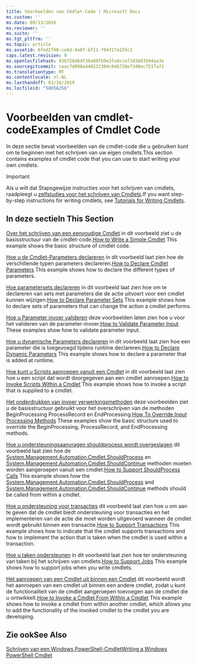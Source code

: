 ```yaml
---
title: Voorbeelden van Cmdlet-Code | Microsoft Docs
ms.custom: ''
ms.date: 09/13/2016
ms.reviewer: ''
ms.suite: ''
ms.tgt_pltfrm: ''
ms.topic: article
ms.assetid: 6fed2f68-ce6d-4a8f-bf21-f94f27a155c2
caps.latest.revision: 9
ms.openlocfilehash: 936728d64f30a08fb9e2fa9ccef103683594aa3e
ms.sourcegitcommit: caac7d098a448232304c9d6728e7340ec7517a71
ms.translationtype: MT
ms.contentlocale: nl-NL
ms.lasthandoff: 03/16/2019
ms.locfileid: "58056256"
---
```

# <a name="examples-of-cmdlet-code"></a><span data-ttu-id="80e78-102">Voorbeelden van cmdlet-code</span><span class="sxs-lookup"><span data-stu-id="80e78-102">Examples of Cmdlet Code</span></span>

<span data-ttu-id="80e78-103">In deze sectie bevat voorbeelden van de cmdlet-code die u gebruiken kunt om te beginnen met het schrijven van uw eigen cmdlets.</span><span class="sxs-lookup"><span data-stu-id="80e78-103">This section contains examples of cmdlet code that you can use to start writing your own cmdlets.</span></span>

> [!IMPORTANT]
> <span data-ttu-id="80e78-104">Als u wilt dat Stapsgewijze instructies voor het schrijven van cmdlets, raadpleegt u [zelfstudies voor het schrijven van Cmdlets](./tutorials-for-writing-cmdlets.md).</span><span class="sxs-lookup"><span data-stu-id="80e78-104">If you want step-by-step instructions for writing cmdlets, see [Tutorials for Writing Cmdlets](./tutorials-for-writing-cmdlets.md).</span></span>

## <a name="in-this-section"></a><span data-ttu-id="80e78-105">In deze sectie</span><span class="sxs-lookup"><span data-stu-id="80e78-105">In This Section</span></span>

<span data-ttu-id="80e78-106">[Over het schrijven van een eenvoudige Cmdlet](./how-to-write-a-simple-cmdlet.md) in dit voorbeeld ziet u de basisstructuur van de cmdlet-code.</span><span class="sxs-lookup"><span data-stu-id="80e78-106">[How to Write a Simple Cmdlet](./how-to-write-a-simple-cmdlet.md) This example shows the basic structure of cmdlet code.</span></span>

<span data-ttu-id="80e78-107">[Hoe u de Cmdlet-Parameters declareren](./how-to-declare-cmdlet-parameters.md) in dit voorbeeld laat zien hoe de verschillende typen parameters declareren.</span><span class="sxs-lookup"><span data-stu-id="80e78-107">[How to Declare Cmdlet Parameters](./how-to-declare-cmdlet-parameters.md) This example shows how to declare the different types of parameters.</span></span>

<span data-ttu-id="80e78-108">[Hoe parametersets declareren](./how-to-declare-parameter-sets.md) in dit voorbeeld laat zien hoe om te declareren van sets met parameters die de actie uitvoert voor een cmdlet kunnen wijzigen.</span><span class="sxs-lookup"><span data-stu-id="80e78-108">[How to Declare Parameter Sets](./how-to-declare-parameter-sets.md) This example shows how to declare sets of parameters that can change the action a cmdlet performs.</span></span>

<span data-ttu-id="80e78-109">[Hoe u Parameter invoer valideren](./how-to-validate-parameter-input.md) deze voorbeelden laten zien hoe u voor het valideren van de parameter-invoer.</span><span class="sxs-lookup"><span data-stu-id="80e78-109">[How to Validate Parameter Input](./how-to-validate-parameter-input.md) These examples show how to validate parameter input.</span></span>

<span data-ttu-id="80e78-110">[Hoe u dynamische Parameters declareren](./how-to-declare-dynamic-parameters.md) in dit voorbeeld laat zien hoe een parameter die is toegevoegd tijdens runtime declareren.</span><span class="sxs-lookup"><span data-stu-id="80e78-110">[How to Declare Dynamic Parameters](./how-to-declare-dynamic-parameters.md) This example shows how to declare a parameter that is added at runtime.</span></span>

<span data-ttu-id="80e78-111">[Hoe kunt u Scripts aanroepen vanuit een Cmdlet](./how-to-invoke-scripts-within-a-cmdlet.md) in dit voorbeeld laat zien hoe u een script dat wordt doorgegeven aan een cmdlet aanroepen.</span><span class="sxs-lookup"><span data-stu-id="80e78-111">[How to Invoke Scripts Within a Cmdlet](./how-to-invoke-scripts-within-a-cmdlet.md) This example shows how to invoke a script that is supplied to a cmdlet.</span></span>

<span data-ttu-id="80e78-112">[Het onderdrukken van invoer verwerkingsmethoden](./how-to-override-input-processing-methods.md) deze voorbeelden ziet u de basisstructuur gebruikt voor het overschrijven van de methoden BeginProcessing ProcessRecord en EndProcessing.</span><span class="sxs-lookup"><span data-stu-id="80e78-112">[How To Override Input Processing Methods](./how-to-override-input-processing-methods.md) These examples show the basic structure used to override the BeginProcessing, ProcessRecord, and EndProcessing methods.</span></span>

<span data-ttu-id="80e78-113">[Hoe u ondersteuningsaanvragen shouldprocess wordt overgeslagen](./how-to-request-confirmations.md) dit voorbeeld laat zien hoe de [System.Management.Automation.Cmdlet.ShouldProcess](/dotnet/api/System.Management.Automation.Cmdlet.ShouldProcess) en [System.Management.Automation.Cmdlet.ShouldContinue](/dotnet/api/System.Management.Automation.Cmdlet.ShouldContinue) methoden moeten worden aangeroepen vanuit een cmdlet.</span><span class="sxs-lookup"><span data-stu-id="80e78-113">[How to Support ShouldProcess Calls](./how-to-request-confirmations.md) This example shows how the [System.Management.Automation.Cmdlet.ShouldProcess](/dotnet/api/System.Management.Automation.Cmdlet.ShouldProcess) and [System.Management.Automation.Cmdlet.ShouldContinue](/dotnet/api/System.Management.Automation.Cmdlet.ShouldContinue) methods should be called from within a cmdlet.</span></span>

<span data-ttu-id="80e78-114">[Hoe u ondersteuning voor transacties](./how-to-support-transactions.md) dit voorbeeld laat zien hoe u om aan te geven dat de cmdlet biedt ondersteuning voor transacties en het implementeren van de actie die moet worden uitgevoerd wanneer de cmdlet wordt gebruikt binnen een transactie.</span><span class="sxs-lookup"><span data-stu-id="80e78-114">[How to Support Transactions](./how-to-support-transactions.md) This example shows how to indicate that the cmdlet supports transactions and how to implement the action that is taken when the cmdlet is used within a transaction.</span></span>

<span data-ttu-id="80e78-115">[Hoe u taken ondersteunen](./how-to-support-jobs.md) in dit voorbeeld laat zien hoe ter ondersteuning van taken bij het schrijven van cmdlets.</span><span class="sxs-lookup"><span data-stu-id="80e78-115">[How to Support Jobs](./how-to-support-jobs.md) This example shows how to support jobs when you write cmdlets.</span></span>

<span data-ttu-id="80e78-116">[Het aanroepen van een Cmdlet uit binnen een Cmdlet](./how-to-invoke-a-cmdlet-from-within-a-cmdlet.md) dit voorbeeld wordt het aanroepen van een cmdlet uit binnen een andere cmdlet, zodat u kunt de functionaliteit van de cmdlet aangeroepen toevoegen aan de cmdlet die u ontwikkelt.</span><span class="sxs-lookup"><span data-stu-id="80e78-116">[How to Invoke a Cmdlet From Within a Cmdlet](./how-to-invoke-a-cmdlet-from-within-a-cmdlet.md) This example shows how to invoke a cmdlet from within another cmdlet, which allows you to add the functionality of the invoked cmdlet to the cmdlet you are developing.</span></span>

## <a name="see-also"></a><span data-ttu-id="80e78-117">Zie ook</span><span class="sxs-lookup"><span data-stu-id="80e78-117">See Also</span></span>

[<span data-ttu-id="80e78-118">Schrijven van een Windows PowerShell-Cmdlet</span><span class="sxs-lookup"><span data-stu-id="80e78-118">Writing a Windows PowerShell Cmdlet</span></span>](./writing-a-windows-powershell-cmdlet.md)
